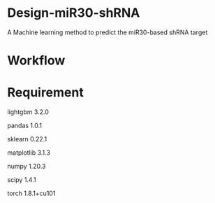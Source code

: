 # Design-miR30-shRNA
A Machine learning method to predict the miR30-based shRNA target
# Workflow

# Requirement
lightgbm 3.2.0

pandas 1.0.1

sklearn 0.22.1

matplotlib 3.1.3

numpy 1.20.3

scipy 1.4.1

torch 1.8.1+cu101

